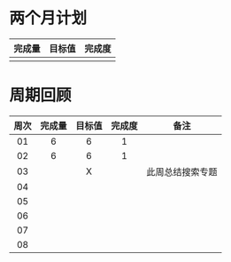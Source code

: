 # 两个月计划

| 完成量 | 目标值 | 完成度 |
| :----: | :----: | :----: |
|        |        |        |

# 周期回顾

| 周次 | 完成量 | 目标值 | 完成度 |       备注       |
| :--: | :----: | :----: | :----: | :--------------: |
|  01  |   6    |   6    |   1    |                  |
|  02  |   6    |   6    |   1    |                  |
|  03  |        |   X    |        | 此周总结搜索专题 |
|  04  |        |        |        |                  |
|  05  |        |        |        |                  |
|  06  |        |        |        |                  |
|  07  |        |        |        |                  |
|  08  |        |        |        |                  |



